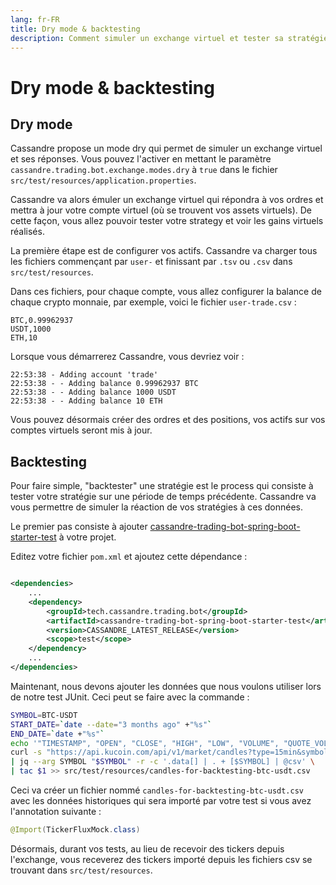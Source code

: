 ```yaml
---
lang: fr-FR
title: Dry mode & backtesting
description: Comment simuler un exchange virtuel et tester sa stratégie
---
```


# Dry mode & backtesting

## Dry mode

Cassandre propose un mode dry qui permet de simuler un exchange virtuel et ses réponses. Vous pouvez l'activer en
mettant le paramètre `cassandre.trading.bot.exchange.modes.dry` à `true` dans le
fichier `src/test/resources/application.properties`.

Cassandre va alors émuler un exchange virtuel qui répondra à vos ordres et mettra à jour votre compte virtuel (où se
trouvent vos assets virtuels). De cette façon, vous allez pouvoir tester votre strategy et voir les gains virtuels
réalisés.

La première étape est de configurer vos actifs. Cassandre va charger tous les fichiers commençant par  `user-` et
finissant par `.tsv` ou `.csv` dans `src/test/resources`.

Dans ces fichiers, pour chaque compte, vous allez configurer la balance de chaque crypto monnaie, par exemple, voici le
fichier `user-trade.csv` :

```
BTC,0.99962937
USDT,1000
ETH,10 
```

Lorsque vous démarrerez Cassandre, vous devriez voir :

```
22:53:38 - Adding account 'trade'
22:53:38 - - Adding balance 0.99962937 BTC
22:53:38 - - Adding balance 1000 USDT
22:53:38 - - Adding balance 10 ETH
```

Vous pouvez désormais créer des ordres et des positions, vos actifs sur vos comptes virtuels seront mis à jour.

## Backtesting

Pour faire simple, "backtester" une stratégie est le process qui consiste à tester votre stratégie sur une période de
temps précédente. Cassandre va vous permettre de simuler la réaction de vos stratégies à ces données.

Le premier pas consiste à
ajouter [cassandre-trading-bot-spring-boot-starter-test](https://search.maven.org/search?q=a:cassandre-trading-bot-spring-boot-starter-test)
à votre projet.

Editez votre fichier `pom.xml` et ajoutez cette dépendance :

```xml

<dependencies>
    ...
    <dependency>
        <groupId>tech.cassandre.trading.bot</groupId>
        <artifactId>cassandre-trading-bot-spring-boot-starter-test</artifactId>
        <version>CASSANDRE_LATEST_RELEASE</version>
        <scope>test</scope>
    </dependency>
    ...
</dependencies>
```

Maintenant, nous devons ajouter les données que nous voulons utiliser lors de notre test JUnit. Ceci peut se faire avec
la commande :

```bash
SYMBOL=BTC-USDT
START_DATE=`date --date="3 months ago" +"%s"`
END_DATE=`date +"%s"`
echo '"TIMESTAMP", "OPEN", "CLOSE", "HIGH", "LOW", "VOLUME", "QUOTE_VOLUME", "CURRENCY_PAIR"' > src/test/resources/candles-for-backtesting-btc-usdt.csv
curl -s "https://api.kucoin.com/api/v1/market/candles?type=15min&symbol=${SYMBOL}&startAt=${START_DATE}&endAt=${END_DATE}" \
| jq --arg SYMBOL "$SYMBOL" -r -c '.data[] | . + [$SYMBOL] | @csv' \
| tac $1 >> src/test/resources/candles-for-backtesting-btc-usdt.csv
```

Ceci va créer un fichier nommé `candles-for-backtesting-btc-usdt.csv` avec les données historiques qui sera importé par
votre test si vous avez l'annotation suivante :

```java
@Import(TickerFluxMock.class)
```

Désormais, durant vos tests, au lieu de recevoir des tickers depuis l'exchange, vous receverez des tickers importé
depuis les fichiers csv se trouvant dans `src/test/resources`.
